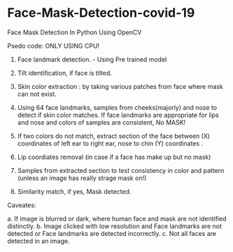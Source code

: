 # Face-Mask-Detection-covid-19
Face Mask Detection In Python Using OpenCV

Psedo code: ONLY USING CPU!

1. Face landmark detection. - Using Pre trained model 
2. Tilt identification, if face is tilted.
3. Skin color extraction : by taking various patches from face where mask can not exist.
4. Using 64 face landmarks, samples from cheeks(majorly) and nose to detect if skin color matches.
If face landmarks are appropriate for lips and nose and colors of samples are consistent, No MASK!


5. If two colors do not match, extract section of the face between (X) coordinates of left ear to right ear, nose to chin (Y) coordinates .
6. Lip coordiates removal (in case if a face has make up but no mask)
7. Samples from extracted section to test consistency in color and pattern (unless an image has really strage mask on!)
8. Similarity match, if yes, Mask detected.


Caveates:

a. If image is blurred or dark, where human face and mask are not identified distinctly.
b. Image clicked with low resolution and Face landmarks are not detected or Face landmarks are detected incorrectly.
c. Not all faces are detected in an image. 
